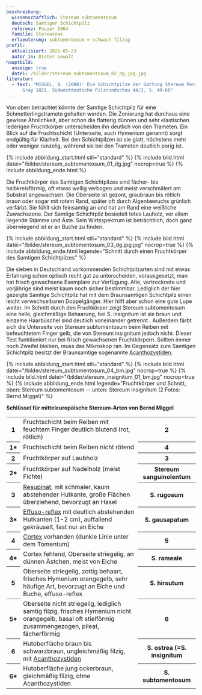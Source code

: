 ```yaml
---
beschreibung:
  wissenschaftlich: Stereum subtomentosum
  deutsch: Samtiger Schichtpilz
  referenz: Pouzar 1964
  familie: Stereaceae
  erlaeuterung: subtomentosum = schwach filzig
profil:
  aktualisiert: 2021-05-23
  autor_in: Dieter Gewalt
hauptbild:
  anzeige: true
  datei: /bilder/stereum_subtomentosum_02_dg.jpg.jpg
literatur:
  - text: "MIGGEL, B. (2008): Die Schichtpilze der Gattung Stereum Pers. ex S. F.
      Gray 1821. Südwestdeutsche Pilzrundschau 44/2, S. 49-60"
---
```

Von oben betrachtet könnte der Samtige Schichtpilz für eine Schmetterlingstramete gehalten werden. Die Zonierung hat durchaus eine gewisse Ähnlichkeit, aber schon die flatterig dünnen und sehr elastischen lederigen Fruchtkörper unterscheiden ihn deutlich von den Trameten. Ein Blick auf die Fruchtschicht (Unterseite, auch Hymenium genannt) sorgt endgültig für Klarheit. Bei den Schichtpilzen ist sie glatt, höchstens mehr oder weniger runzelig, während sie bei den Trameten deutlich porig ist.

{% include abbildung_start.html stil="standard" %}
{% include bild.html datei="/bilder/stereum_subtomentosum_01_dg.jpg" nocrop=true %}
{% include abbildung_ende.html %}

Die Fruchtkörper des Samtigen Schichtpilzes sind fächer- bis halbkreisförmig, oft etwas wellig verbogen und meist verschmälert am Substrat angewachsen. Die Oberseite ist gezont, graubraun bis rötlich braun oder sogar mit rotem Rand, später oft durch Algenbewuchs grünlich verfärbt. Sie fühlt sich feinsamtig an und hat am Rand eine weißliche Zuwachszone. Der Samtige Schichtpilz besiedelt totes Lauholz, vor allem liegende Stämme und Äste. Sein Wirtsspektrum ist beträchtlich, doch ganz überwiegend ist er an Buche zu finden.

{% include abbildung_start.html stil="standard" %}
{% include bild.html datei="/bilder/stereum_subtomentosum_03_dg.jpg.jpg" nocrop=true %}
{% include abbildung_ende.html legende="Schnitt durch einen Fruchtkörper des Samtigen Schichtpilzes" %}

Die sieben in Deutschland vorkommenden Schichtpilzarten sind mit etwas Erfahrung schon optisch recht gut zu unterscheiden, vorausgesetzt, man hat frisch gewachsene Exemplare zur Verfügung. Alte, vertrocknete und vorjährige sind meist kaum noch sicher bestimmbar. Lediglich der hier gezeigte Samtige Schichtpilz hat mit dem Braunsamtigen Schichtpilz einen leicht verwechselbaren Doppelgänger. Hier hilft aber schon eine gute Lupe weiter. Im Schnitt durch den Fruchkörper zeigt Stereum subtomentosum eine helle, gleichmäßige Behaarung, bei S. insignitum ist sie braun und einzelne Haarbüschel sind deutlich voneinander getrennt . Außerdem färbt sich die Unterseite von Stereum subtomentosum beim Reiben mit befeuchtetem Finger gelb, die von Stereum insignitum jedoch nicht. Dieser Test funktioniert nur bei frisch gewachsenen Fruchtkörpern. Sollten immer noch Zweifel bleiben, muss das Mikroskop ran. Im Gegensatz zum Samtigen Schichtpilz besitzt der Braunsamtige sogenannte [Acanthozystiden](Acanthozystiden "Glossar").

{% include abbildung_start.html stil="standard" %}
{% include bild.html datei="/bilder/stereum_subtomentosum_04_bm.jpg" nocrop=true %}
{% include bild.html datei="/bilder/stereum_insignitum_01_bm.jpg" nocrop=true %}
{% include abbildung_ende.html legende="Fruchtkörper und Schnitt, oben: Stereum subtomentosum -- unten: Stereum insignitum (2 Fotos: Bernd Miggel)" %}

**Schlüssel für mitteleuropäische Stereum-Arten von Bernd Miggel**

<div class="table-responsive">
<table class="table">
<tr>
  <th>1</th>
  <td>Fruchtschicht beim Reiben mit feuchtem Finger deutlich blutend (rot, rötlich)</td>
  <th><i class="fas fa-arrow-right"></i> 2</th>
</tr>
<tr>
  <th>1*</th>
  <td>Fruchtschicht beim Reiben nicht rötend</td>
  <th><i class="fas fa-arrow-right"></i> 4</th>
</tr>
<tr>
  <th>2</th>
  <td>Fruchtkörper auf Laubholz</td>
  <th><i class="fas fa-arrow-right"></i> 3</th>
</tr>
<tr>
  <th>2*</th>
  <td>Fruchtkörper auf Nadelholz (meist Fichte)</td>
  <th>Stereum sanguinolentum</th>
</tr>
<tr>
  <th>3</th>
  <td><a href="resupinat" title="Glossar">Resupinat</a>, mit schmaler, kaum abstehender Hutkante, große Flächen überziehend, bevorzugt an Hasel </td>
  <th>S. rugosum</th>
</tr>
<tr>
<th>3*</th>
<td><a href="effuso-reflex" title="Glossar">Effuso-reflex</a> mit deutlich abstehenden Hutkanten (1-2 cm), auffallend gekräuselt, fast nur an Eiche</td>
<th>S. gausapatum</th>
</tr>
<tr>
<th>4</th>
<td><a href="Cortex" title="Glossar">Cortex</a> vorhanden (dunkle Linie unter dem Tomentum) </td>
<th><i class="fas fa-arrow-right"></i> 5</th>
</tr>
<tr>
<th>4*</th>
<td>Cortex fehlend, Oberseite striegelig, an dünnen Ästchen, meist von Eiche </td>
<th>S. rameale</th>
</tr>
<tr>
<th>5</th>
<td>Oberseite striegelig, zottig behaart, frisches Hymenium orangegelb, sehr häufige Art, bevorzugt an Eiche und Buche, effuso-reflex </td>
<th>S. hirsutum</th>
</tr>
<tr>
<th>5*</th>
<td>Oberseite nicht striegelig, lediglich samtig filzig, frisches Hymenium nicht orangegelb, basal oft stielförmig zusammengezogen, pileat, fächerförmig </td>
<th><i class="fas fa-arrow-right"></i> 6</th>
</tr><tr>
<th>6</th>
<td>Hutoberfläche braun bis schwarzbraun, ungleichmäßig filzig, mit <a href="Acanthozystiden" title="Glossar">Acanthozystiden</a></td>
<th>S. ostrea (=S. insignitum</th>
</tr>
<tr>
<th>6*</th>
<td>Hutoberfläche jung ockerbraun, gleichmäßig filzig, ohne Acanthozystiden </td>
<th>S. subtomentosum</th>
</tr><tr>
</tr>
</table>
</div>